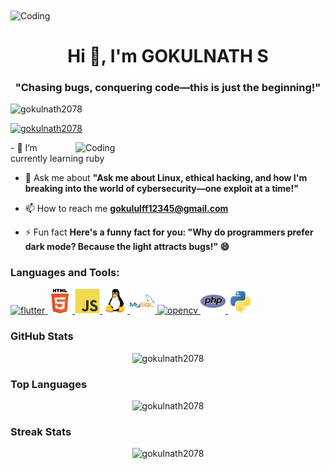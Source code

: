 
  <img align="center" alt="Coding" width="1080" src="https://www.iiserkol.ac.in/~cds/assets/image/intro_to_comp_programming.jpg">

  <h1 align="center">Hi 👋, I'm GOKULNATH S</h1>
  <h3 align="center">"Chasing bugs, conquering code—this is just the beginning!"</h3>

  <p align="left"> <img src="https://komarev.com/ghpvc/?username=gokulnath2078&label=Profile%20views&color=0e75b6&style=flat" alt="gokulnath2078" /> </p>

  <p align="left"> <a href="https://github.com/ryo-ma/github-profile-trophy"><img src="https://github-profile-trophy.vercel.app/?username=gokulnath2078" alt="gokulnath2078" /></a> </p>
  <img align="right" alt="Coding" width="400" src="https://cdn.dribbble.com/users/416610/screenshots/4801105/media/0f73533e44c089e41c3290d4535491ad.gif">
  - 🌱 I’m currently learning ruby

  - 💬 Ask me about **"Ask me about Linux, ethical hacking, and how I'm breaking into the world of cybersecurity—one exploit at a time!"**

  - 📫 How to reach me **gokululff12345@gmail.com**

  - ⚡ Fun fact **Here's a funny fact for you: "Why do programmers prefer dark mode? Because the light attracts bugs!" 😄**


  <p align="left">
  </p>

  <h3 align="left">Languages and Tools:</h3>
  <p align="left"> 
    <a href="https://flutter.dev" target="_blank" rel="noreferrer"> <img src="https://www.vectorlogo.zone/logos/flutterio/flutterio-icon.svg" alt="flutter" width="40" height="40"/> </a> 
    <a href="https://www.w3.org/html/" target="_blank" rel="noreferrer"> <img src="https://raw.githubusercontent.com/devicons/devicon/master/icons/html5/html5-original-wordmark.svg" alt="html5" width="40" height="40"/> </a> 
    <a href="https://developer.mozilla.org/en-US/docs/Web/JavaScript" target="_blank" rel="noreferrer"> <img src="https://raw.githubusercontent.com/devicons/devicon/master/icons/javascript/javascript-original.svg" alt="javascript" width="40" height="40"/> </a> 
    <a href="https://www.linux.org/" target="_blank" rel="noreferrer"> <img src="https://raw.githubusercontent.com/devicons/devicon/master/icons/linux/linux-original.svg" alt="linux" width="40" height="40"/> </a> 
    <a href="https://www.mysql.com/" target="_blank" rel="noreferrer"> <img src="https://raw.githubusercontent.com/devicons/devicon/master/icons/mysql/mysql-original-wordmark.svg" alt="mysql" width="40" height="40"/> </a> 
    <a href="https://opencv.org/" target="_blank" rel="noreferrer"> <img src="https://www.vectorlogo.zone/logos/opencv/opencv-icon.svg" alt="opencv" width="40" height="40"/> </a> 
    <a href="https://www.php.net" target="_blank" rel="noreferrer"> <img src="https://raw.githubusercontent.com/devicons/devicon/master/icons/php/php-original.svg" alt="php" width="40" height="40"/> </a> 
    <a href="https://www.python.org" target="_blank" rel="noreferrer"> <img src="https://raw.githubusercontent.com/devicons/devicon/master/icons/python/python-original.svg" alt="python" width="40" height="40"/> </a> 
  </p>

  <h3>GitHub Stats</h3>
  <p align="center">
    <img src="https://github-readme-stats.vercel.app/api?username=gokulnath2078&show_icons=true&locale=en" alt="gokulnath2078" />
  </p>

  <h3>Top Languages</h3>
  <p align="center">
    <img src="https://github-readme-stats.vercel.app/api/top-langs?username=gokulnath2078&show_icons=true&locale=en&layout=compact" alt="gokulnath2078" />
  </p>

  <h3>Streak Stats</h3>
  <p align="center">
    <img src="https://github-readme-streak-stats.herokuapp.com/?user=gokulnath2078&" alt="gokulnath2078" />
  </p>
</div>
